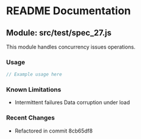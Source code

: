 # README Documentation

## Module: src/test/spec_27.js

This module handles concurrency issues operations.

### Usage

```javascript
// Example usage here
```

### Known Limitations

- Intermittent failures Data corruption under load

### Recent Changes

- Refactored in commit 8cb65df8
